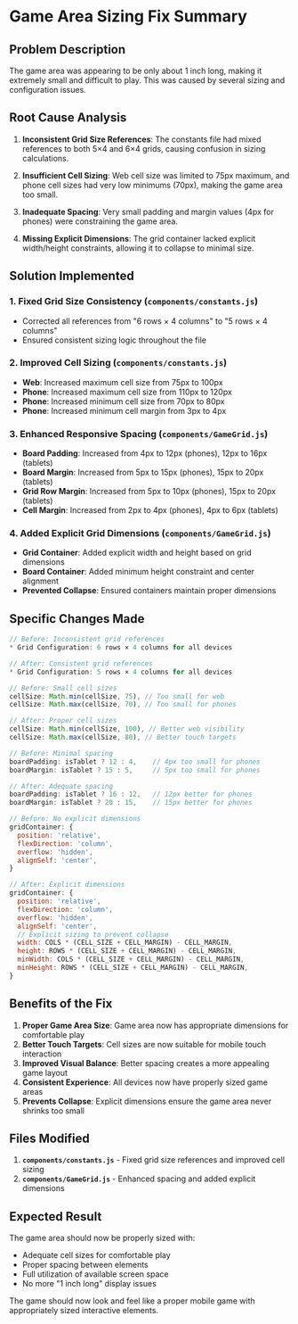 # Game Area Sizing Fix Summary

## Problem Description
The game area was appearing to be only about 1 inch long, making it extremely small and difficult to play. This was caused by several sizing and configuration issues.

## Root Cause Analysis

1. **Inconsistent Grid Size References**: The constants file had mixed references to both 5×4 and 6×4 grids, causing confusion in sizing calculations.

2. **Insufficient Cell Sizing**: Web cell size was limited to 75px maximum, and phone cell sizes had very low minimums (70px), making the game area too small.

3. **Inadequate Spacing**: Very small padding and margin values (4px for phones) were constraining the game area.

4. **Missing Explicit Dimensions**: The grid container lacked explicit width/height constraints, allowing it to collapse to minimal size.

## Solution Implemented

### 1. Fixed Grid Size Consistency (`components/constants.js`)
- Corrected all references from "6 rows × 4 columns" to "5 rows × 4 columns"
- Ensured consistent sizing logic throughout the file

### 2. Improved Cell Sizing (`components/constants.js`)
- **Web**: Increased maximum cell size from 75px to 100px
- **Phone**: Increased maximum cell size from 110px to 120px
- **Phone**: Increased minimum cell size from 70px to 80px
- **Phone**: Increased minimum cell margin from 3px to 4px

### 3. Enhanced Responsive Spacing (`components/GameGrid.js`)
- **Board Padding**: Increased from 4px to 12px (phones), 12px to 16px (tablets)
- **Board Margin**: Increased from 5px to 15px (phones), 15px to 20px (tablets)
- **Grid Row Margin**: Increased from 5px to 10px (phones), 15px to 20px (tablets)
- **Cell Margin**: Increased from 2px to 4px (phones), 4px to 6px (tablets)

### 4. Added Explicit Grid Dimensions (`components/GameGrid.js`)
- **Grid Container**: Added explicit width and height based on grid dimensions
- **Board Container**: Added minimum height constraint and center alignment
- **Prevented Collapse**: Ensured containers maintain proper dimensions

## Specific Changes Made

```javascript
// Before: Inconsistent grid references
* Grid Configuration: 6 rows × 4 columns for all devices

// After: Consistent grid references  
* Grid Configuration: 5 rows × 4 columns for all devices

// Before: Small cell sizes
cellSize: Math.min(cellSize, 75), // Too small for web
cellSize: Math.max(cellSize, 70), // Too small for phones

// After: Proper cell sizes
cellSize: Math.min(cellSize, 100), // Better web visibility
cellSize: Math.max(cellSize, 80), // Better touch targets

// Before: Minimal spacing
boardPadding: isTablet ? 12 : 4,    // 4px too small for phones
boardMargin: isTablet ? 15 : 5,     // 5px too small for phones

// After: Adequate spacing
boardPadding: isTablet ? 16 : 12,   // 12px better for phones
boardMargin: isTablet ? 20 : 15,    // 15px better for phones

// Before: No explicit dimensions
gridContainer: {
  position: 'relative',
  flexDirection: 'column',
  overflow: 'hidden',
  alignSelf: 'center',
}

// After: Explicit dimensions
gridContainer: {
  position: 'relative',
  flexDirection: 'column',
  overflow: 'hidden',
  alignSelf: 'center',
  // Explicit sizing to prevent collapse
  width: COLS * (CELL_SIZE + CELL_MARGIN) - CELL_MARGIN,
  height: ROWS * (CELL_SIZE + CELL_MARGIN) - CELL_MARGIN,
  minWidth: COLS * (CELL_SIZE + CELL_MARGIN) - CELL_MARGIN,
  minHeight: ROWS * (CELL_SIZE + CELL_MARGIN) - CELL_MARGIN,
}
```

## Benefits of the Fix

1. **Proper Game Area Size**: Game area now has appropriate dimensions for comfortable play
2. **Better Touch Targets**: Cell sizes are now suitable for mobile touch interaction
3. **Improved Visual Balance**: Better spacing creates a more appealing game layout
4. **Consistent Experience**: All devices now have properly sized game areas
5. **Prevents Collapse**: Explicit dimensions ensure the game area never shrinks too small

## Files Modified

1. **`components/constants.js`** - Fixed grid size references and improved cell sizing
2. **`components/GameGrid.js`** - Enhanced spacing and added explicit dimensions

## Expected Result

The game area should now be properly sized with:
- Adequate cell sizes for comfortable play
- Proper spacing between elements
- Full utilization of available screen space
- No more "1 inch long" display issues

The game should now look and feel like a proper mobile game with appropriately sized interactive elements.
